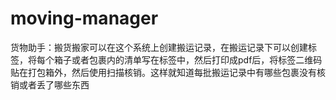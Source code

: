 # moving-manager
货物助手：搬货搬家可以在这个系统上创建搬运记录，在搬运记录下可以创建标签，将每个箱子或者包裹内的清单写在标签中，然后打印成pdf后，将标签二维码贴在打包箱外，然后使用扫描核销。这样就知道每批搬运记录中有哪些包裹没有核销或者丢了哪些东西
